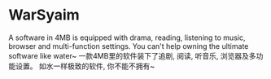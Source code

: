# WarSyaim
A software in 4MB is equipped with drama, reading, listening to music, browser and multi-function settings. You can't help owning the ultimate software like water~
一款4MB里的软件装下了追剧, 阅读, 听音乐, 浏览器及多功能设置。
如水一样极致的软件, 你不能不拥有~
